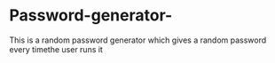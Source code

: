 # Password-generator-
This is a random password generator which gives a random password every timethe user runs it 
